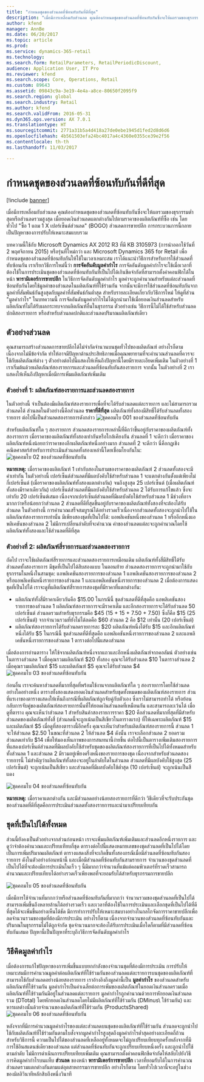 ```yaml
---
title: "กำหนดชุดของส่วนลดที่ซ้อนทับกันที่ดีที่สุด"
description: "เมื่อมีการเหลื่อมกับส่วนลด คุณต้องกำหนดชุดของส่วนลดที่ซ้อนทับกันซึ่งจะให้ผลรวมของธุรกรรมต่ำสุดหรือส่วนลดรวมสูงสุด เมื่อยอดเงินส่วนลดแตกต่างกันไปตามราคาของผลิตภัณฑ์ที่ซื้อ เช่น โดยทั่วไปส่วนลดการขายปลีก 'ซื้อ 1 แถม 1 X เปอร์เซ็นต์ส่วนลด' (BOGO) กระบวนการนี้กลายเป็นปัญหาของการปรับให้เหมาะสมแบบรวม"
author: kfend
manager: AnnBe
ms.date: 06/20/2017
ms.topic: article
ms.prod: 
ms.service: dynamics-365-retail
ms.technology: 
ms.search.form: RetailParameters, RetailPeriodicDiscount,
audience: Application User, IT Pro
ms.reviewer: kfend
ms.search.scope: Core, Operations, Retail
ms.custom: 89643
ms.assetid: 09843c9a-3e19-4e4a-a8ce-80650f2095f9
ms.search.region: global
ms.search.industry: Retail
ms.author: kfend
ms.search.validFrom: 2016-05-31
ms.dyn365.ops.version: AX 7.0.1
ms.translationtype: HT
ms.sourcegitcommit: 2771a31b5a4d418a27de0ebe1945d1fed2d8d6d6
ms.openlocfilehash: 4b561503efa24bc4017a4c4360e0355ce39e2f56
ms.contentlocale: th-th
ms.lasthandoff: 11/03/2017

---
```


# <a name="determine-the-optimal-combination-of-overlapping-discounts"></a>กำหนดชุดของส่วนลดที่ซ้อนทับกันที่ดีที่สุด

[!include [banner](includes/banner.md)]

เมื่อมีการเหลื่อมกับส่วนลด คุณต้องกำหนดชุดของส่วนลดที่ซ้อนทับกันซึ่งจะให้ผลรวมของธุรกรรมต่ำสุดหรือส่วนลดรวมสูงสุด เมื่อยอดเงินส่วนลดแตกต่างกันไปตามราคาของผลิตภัณฑ์ที่ซื้อ เช่น โดยทั่วไป "ซื้อ 1 แถม 1 X เปอร์เซ็นต์ส่วนลด" (BOGO) ส่วนลดการขายปลีก การกระบวนการนี้กลายเป็นปัญหาของการปรับให้เหมาะสมแบบรวม

บทความนี้ใช้กับ Microsoft Dynamics AX 2012 R3 ที่มี KB 3105973 (การนำออกใช้วันที่ 2 พฤศจิกายน 2015) หรือรุ่นที่ใหม่กว่า และ Microsoft Dynamics 365 for Retail เพื่อกำหนดชุดของส่วนลดที่ซ้อนทับกันให้ใช้ในเวลาเหมาะสม เราได้แนะนำวิธีการสำหรับการใช้ส่วนลดที่ทับซ้อนกัน เราเรียกวิธีการใหม่นี้ว่า **การจัดอันดับมูลค่ากำไร** การจัดอันดับมูลค่ากำไรจะใช้เมื่อเวลาที่ต้องใช้ในการประเมินชุดของส่วนลดที่ซ้อนทับกันที่เป็นไปได้เกินขีดจำกัดที่สามารถตั้งค่าคอนฟิกได้ในหน้า **พารามิเตอร์การขายปลีก** ในวิธีการจัดอันดับมูลค่ากำไร มูลค่าจะถูกคำนวณสำหรับแต่ละส่วนลดที่ซ้อนทับกันโดยใช้มูลค่าของส่วนลดในผลิตภัณฑ์ที่ใช้ร่วมกัน จากนั้นจะมีการใช้ส่วนลดที่ซ้อนทับกันจากมูลค่าที่สัมพันธ์กันสูงสุดกับมูลค่าที่สัมพันธ์กันต่ำสุด สำหรับรายละเอียดเกี่ยวกับวิธีการใหม่ ให้ดูที่ส่วน "มูลค่ากำไร" ในบทความนี้ การจัดอันดับมูลค่ากำไรไม่ได้ถูกนำมาใช้เมื่อยอดเงินส่วนลดสำหรับผลิตภัณฑ์ไม่ได้รับผลกระทบจากผลิตภัณฑ์อื่นในธุรกรรม ตัวอย่างเช่น วิธีการนี้ไม่ได้ใช้สำหรับส่วนลดปกติสองรายการ หรือสำหรับส่วนลดปกติและส่วนลดปริมาณผลิตภัณฑ์เดียว

## <a name="discount-examples"></a>ตัวอย่างส่วนลด
คุณสามารถสร้างส่วนลดการขายปลีกได้ไม่จำกัดจำนวนบนชุดทั่วไปของผลิตภัณฑ์ อย่างไรก็ตาม เนื่องจากไม่มีข้อจำกัด ทำให้อาจมีปัญหาด้านประสิทธิภาพเมื่อคุณพยายามที่จะคำนวณส่วนลดที่ควรจะใช้กับผลิตภัณฑ์ต่าง ๆ ตัวอย่างต่อไปนี้แสดงให้เห็นถึงปัญหานี้โดยมีรายละเอียดเพิ่มเติม ในตัวอย่างที่ 1 เราเริ่มต้นด้วยผลิตภัณฑ์สองรายการและส่วนลดที่ซ้อนทับกันสองรายการ จากนั้น ในตัวอย่างที่ 2 เราแสดงให้เห็นถึงปัญหาเมื่อมีการเพิ่มผลิตภัณฑ์เพิ่มเติม

### <a name="example-1-two-products-and-two-discounts"></a>ตัวอย่างที่ 1: ผลิตภัณฑ์สองรายการและส่วนลดสองรายการ

ในตัวอย่างนี้ จำเป็นต้องมีผลิตภัณฑ์สองรายการเพื่อที่จะได้รับส่วนลดแต่ละรายการ และไม่สามารถรวมส่วนลดได้ ส่วนลดในตัวอย่างนี้คือส่วนลด **ราคาที่ดีที่สุด** ผลิตภัณฑ์ทั้งสองมีสิทธิ์ได้รับส่วนลดทั้งสองรายการ ต่อไปนี้เป็นส่วนลดสองรายการดังกล่าว
![ชุดคอมโบ 001 ของส่วนลดที่ซ้อนทับกัน](./media/overlapping-discount-combo-01.jpg)

สำหรับผลิตภัณฑ์ใด ๆ สองรายการ ส่วนลดสองรายการเหล่านี้ที่ดีกว่าขึ้นอยู่กับราคาของผลิตภัณฑ์ทั้งสองรายการ เมื่อราคาของผลิตภัณฑ์ทั้งสองเท่ากันหรือใกล้เคียงกัน ส่วนลดที่ 1 จะดีกว่า เมื่อราคาของผลิตภัณฑ์หนึ่งน้อยกว่าราคาของอีกผลิตภัณฑ์หนึ่งอย่างมาก ส่วนลดที่ 2 จะดีกว่า นี่คือกฎเชิงคณิตศาสตร์สำหรับการประเมินส่วนลดทั้งสองเหล่านี้โดยเชื่อมโยงกันใน: ![ชุดคอมโบ 02 ของส่วนลดที่ซ้อนทับกัน](./media/overlapping-discount-combo-02.jpg)

**หมายเหตุ:** เมื่อราคาของผลิตภัณฑ์ 1 เท่ากับสองในสามของราคาของผลิตภัณฑ์ 2 ส่วนลดทั้งสองจะมีค่าเท่ากัน ในตัวอย่างนี้ เปอร์เซ็นต์ส่วนลดที่มีผลบังคับใช้สำหรับส่วนลด 1 จะแตกต่างกันตั้งแต่เพียงไม่กี่เปอร์เซ็นต์ (เมื่อราคาของผลิตภัณฑ์ทั้งสองแตกต่างกัน) จนถึงสูงสุด 25 เปอร์เซ็นต์ (เมื่อผลิตภัณฑ์ทั้งสองมีราคาเดียวกัน) เปอร์เซ็นต์ส่วนลดที่มีผลบังคับใช้สำหรับส่วนลด 2 ได้รับการแก้ไขแล้ว ซึ่งจะเท่ากับ 20 เปอร์เซ็นต์เสมอ เนื่องจากเปอร์เซ็นต์ส่วนลดที่มีผลบังคับใช้สำหรับส่วนลด 1 มีช่วงที่อาจมากกว่าหรือน้อยกว่าส่วนลด 2 ส่วนลดที่ดีที่สุดขึ้นอยู่กับราคาของผลิตภัณฑ์ทั้งสองที่จะต้องได้รับส่วนลด ในตัวอย่างนี้ การคำนวณเสร็จสมบูรณ์ได้อย่างรวดเร็วเนื่องจากส่วนลดทั้งสองจะถูกนำไปใช้ในผลิตภัณฑ์สองรายการเท่านั้น มีเพียงสองชุดที่เป็นไปได้: แอพลิเคชันหนึ่งของส่วนลด 1 หรืออีกหนึ่งแอพลิเคชันของส่วนลด 2 ไม่มีการเปลี่ยนลำดับที่จะคำนวณ ค่าของส่วนลดแต่ละจะถูกคำนวณโดยใช้ผลิตภัณฑ์ทั้งสองและใช้ส่วนลดที่ดีที่สุด

### <a name="example-2-four-products-and-two-discounts"></a>ตัวอย่างที่ 2: ผลิตภัณฑ์สี่รายการและส่วนลดสองรายการ

ถัดไป เราจะใช้ผลิตภัณฑ์สี่รายการและส่วนลดสองรายการเหมือนเดิม ผลิตภัณฑ์ทั้งสี่มีสิทธิ์ได้รับส่วนลดทั้งสองรายการ มีชุดที่เป็นไปได้สิบสองแบบ ในตอนท้าย ส่วนลดสองรายการจะถูกนำมาใช้กับธุรกรรมในหนึ่งในสามชุด: แอพลิเคชันสองรายการของส่วนลด 1 แอพลิเคชันสองรายการของส่วนลด 2 หรือแอพลิเคชันหนึ่งรายการของส่วนลด 1 และแอพลิเคชันหนึ่งรายการของส่วนลด 2 เมื่อต้องการแสดงชุดที่เป็นไปได้ เราจะดูที่ผลิตภัณฑ์สี่รายการสองชุดที่มีราคาที่แตกต่างกัน:

-   ผลิตภัณฑ์ทั้งสี่มีราคาเดียวกันคือ $15.00 ในกรณีนี้ ชุดส่วนลดที่ดีที่สุดคือ แอพลิเคชันสองรายการของส่วนลด 1 ผลิตภัณฑ์สองรายการจะมีราคาเต็ม และอีกสองรายการจะได้รับส่วนลด 50 เปอร์เซ็นต์ ส่วนลดรวมสำหรับธุรกรรมคือ $45 (15 + 15 + 7.50 + 7.50) ซึ่งก็คือ $15 (25 เปอร์เซ็นต์) จากจำนวนรวมที่ยังไม่ได้ลดคือ $60 ส่วนลด 2 คือ $12 เท่านั้น (20 เปอร์เซ็นต์)
-   ผลิตภัณฑ์สองรายการได้รับส่วนลดรายการละ $20 ผลิตภัณฑ์หนึ่งได้รับ $15 และอีกผลิตภัณฑ์หนึ่งได้รับ $5 ในกรณีนี้ ชุดส่วนลดที่ดีที่สุดคือ แอพลิเคชันหนึ่งรายการของส่วนลด 2 และแอพลิเคชันหนึ่งรายการของส่วนลด 1 ตารางต่อไปนี้แสดงส่วนลด

เมื่อต้องการอ่านตาราง ให้ใช้จากผลิตภัณฑ์หนึ่งจากแถวและอีกหนึ่งผลิตภัณฑ์จากคอลัมน์ ตัวอย่างเช่น ในตารางส่วนลด 1 เมื่อคุณรวมผลิตภัณฑ์ $20 ทั้งสอง คุณจะได้รับส่วนลด $10 ในตารางส่วนลด 2 เมื่อคุณรวมผลิตภัณฑ์ $15 และผลิตภัณฑ์ $5 คุณจะได้รับส่วนลด $4
![ชุดคอมโบ 03 ของส่วนลดที่ซ้อนทับกัน](./media/overlapping-discount-combo-03.jpg)

ก่อนอื่น เราจะค้นหาส่วนลดที่มากที่สุดที่พร้อมใช้งานจากผลิตภัณฑ์ใด ๆ สองรายการโดยใช้ส่วนลดอย่างใดอย่างหนึ่ง ตารางทั้งสองแสดงยอดเงินส่วนลดสำหรับชุดทั้งหมดของผลิตภัณฑ์สองรายการ ส่วนที่แรเงาของตารางแสดงให้เห็นถึงกรณีที่ผลิตภัณฑ์ถูกจับคู่กับตัวเอง ซึ่งเราไม่สามารถทำได้ หรือย้อนกลับการจับคู่ของผลิตภัณฑ์สองรายการนั้นที่ให้ยอดเงินส่วนลดที่เหมือนกัน และสามารถละเว้นได้ เมื่อดูที่ตาราง คุณจะเห็นว่าส่วนลด 1 สำหรับสินค้าสองรายการราคา $20 คือส่วนลดที่มากที่สุดที่มีสำหรับส่วนลดของผลิตภัณฑ์ทั้งสี่ (ส่วนลดนี้จะถูกเน้นเป็นสีเขียวในตารางแรก) ที่ให้เฉพาะผลิตภัณฑ์ $15 และผลิตภัณฑ์ $5 เมื่อดูที่สองตารางนี้อีกครั้ง คุณจะเห็นว่าสำหรับผลิตภัณฑ์สองรายการนี้ ส่วนลด 1 จะให้ส่วนลด $2.50 ในขณะที่ส่วนลด 2 ให้ส่วนลด $4 ดังนั้น เราจะเลือกส่วนลด 2 ยอดรวมส่วนลดเท่ากับ $14 เพื่อให้มองเห็นภาพของการสนทนานี้ง่ายขึ้น ต่อไปนี้เป็นตารางเพิ่มเติมสองรายการที่แสดงเปอร์เซ็นต์ส่วนลดที่มีผลบังคับใช้สำหรับชุดของผลิตภัณฑ์สองรายการที่เป็นไปได้ทั้งหมดสำหรับทั้งส่วนลด 1 และส่วนลด 2 มีรวมอยู่เพียงครึ่งหนึ่งของรายการของชุด เนื่องจากสำหรับส่วนลดสองรายการนี้ ไม่สำคัญว่าผลิตภัณฑ์ทั้งสองจะอยู่ในลำดับใดในส่วนลด ส่วนลดที่มีผลบังคับใช้สูงสุด (25 เปอร์เซ็นต์) จะถูกเน้นเป็นสีเขียว และส่วนลดที่มีผลบังคับใช้ต่ำสุด (10 เปอร์เซ็นต์) จะถูกเน้นเป็นสีแดง 

![ชุดคอมโบ 04 ของส่วนลดที่ซ้อนทับกัน](./media/overlapping-discount-combo-04.jpg)

**หมายเหตุ:** เมื่อราคาแตกต่างกัน และมีส่วนลดอย่างน้อยสองรายการที่ดีกว่า วิธีเดียวที่จะรับประกันชุดของส่วนลดที่ดีที่สุดคือการประเมินส่วนลดทั้งสองรายการและนำมาเปรียบเทียบกัน

## <a name="total-possible-combinations"></a>ชุดที่เป็นไปได้ทั้งหมด
ส่วนนี้ยังคงเป็นตัวอย่างจากส่วนก่อนหน้า เราจะเพิ่มผลิตภัณฑ์เพิ่มเติมและส่วนลดอีกหนึ่งรายการ และดูว่าจำต้องคำนวณและเปรียบเทียบกี่ชุด ตารางต่อไปนี้แสดงหมายเลขของชุดส่วนลดที่เป็นไปได้โดยเป็นการเพิ่มปริมาณผลิตภัณฑ์ ตารางแสดงสิ่งที่จะเกิดขึ้นทั้งสองกรณีเมื่อมีส่วนลดที่ซ้อนทับกันสองรายการ ดังในตัวอย่างก่อนหน้านี้ และเมื่อมีส่วนลดที่ซ้อนทับกันสามรายการ จำนวนของชุดส่วนลดที่เป็นไปได้ที่จะต้องมีการประเมินในเร็ว ๆ นี้มีมากกว่าจำนวนที่แม้แต่คอมพิวเตอร์ที่รวดเร็วสามารถคำนวณและเปรียบเทียบได้อย่างรวดเร็วเพียงพอที่จะยอมรับได้สำหรับธุรกรรมการขายปลีก

![ชุดคอมโบ 05 ของส่วนลดที่ซ้อนทับกัน](./media/overlapping-discount-combo-05.jpg)

เมื่อมีการใช้จำนวนที่มากกว่าหรือส่วนลดที่ซ้อนทับกันที่มากกว่า จำนวนรวมของชุดส่วนลดที่เป็นไปได้สามารถเพิ่มขึ้นถึงหลายล้านได้อย่างรวดเร็ว และเวลาที่ต้องใช้ในการประเมินและเลือกชุดที่เป็นไปได้ที่ดีที่สุดได้จะเพิ่มขึ้นอย่างเห็นได้ชัด มีการทำการปรับให้เหมาะสมบางอย่างในกลไกจัดการราคาขายปลีกเพื่อลดจำนวนรวมของชุดที่ต้องมีการประเมิน อย่างไรก็ตาม เนื่องจากจำนวนของส่วนลดที่ซ้อนทับกันและปริมาณในธุรกรรมไม่ได้ถูกจำกัด ชุดจำนวนมากจะต้องได้รับกรประเมินเมื่อใดก็ตามที่มีส่วนลดที่ซ้อนทับกันเสมอ ปัญหานี้เป็นปัญหาที่ระบุถึงวิธีการจัดอันดับมูลค่ากำไร

## <a name="marginal-value-method"></a>วิธีคิดมูลค่ากำไร
เมื่อต้องการแก้ไขปัญหาของการเพิ่มขึ้นแบบยกกำลังของจำนวนชุดที่ต้องมีการประเมิน การปรับให้เหมาะสมมีการคำนวณมูลค่าต่อผลิตภัณฑ์ที่ใช้ร่วมกันของส่วนลดแต่ละรายการบนชุดของผลิตภัณฑ์ที่สามารถใช้กับส่วนลดอย่างน้อยสองรายการ เราอ้างอิงถึงมูลค่านี้เป็น **มูลค่ากำไร** ของส่วนลดสำหรับผลิตภัณฑ์ที่ใช้ร่วมกัน มูลค่ากำไรเป็นค่าเฉลี่ยต่อการเพิ่มของผลิตภัณฑ์ในยอดเงินส่วนลดรวมเมื่อผลิตภัณฑ์ที่ใช้ร่วมกันมีอยู่ในส่วนลดแต่ละรายการ มูลค่ากำไรถูกคำนวณด้วยการหักยอดเงินส่วนลดรวม (DTotal) โดยหักยอดเงินส่วนลดโดยไม่มีผลิตภัณฑ์ที่ใช้ร่วมกัน (DMinus\\ ใช้ร่วมกัน) และหารผลต่างนั้นด้วยจำนวนของผลิตภัณฑ์ที่ใช้ร่วมกัน (ProductsShared) 
![ชุดคอมโบ 06 ของส่วนลดที่ซ้อนทับกัน](./media/overlapping-discount-combo-06.jpg)

หลังจากที่มีการคำนวณมูลค่ากำไรของแต่ละส่วนลดบนชุดของผลิตภัณฑ์ที่ใช้ร่วมกัน ส่วนลดจะถูกนำไปใช้กับผลิตภัณฑ์ที่ใช้ร่วมกันตามใบสั่งจากมูลค่ากำไรสูงสุดถึงมูลค่ากำไรต่ำสุดอย่างละเอียดถี่ถ้วน สำหรับวิธีการนี้ ความเป็นไปได้ของส่วนลดที่เหลืออยู่ทั้งหมดจะไม่ถูกเปรียบเทียบทุกครั้งหลังจากที่มีการใช้อินสแตนซ์เดียวของส่วนลด แต่ส่วนลดที่ซ้อนทับกันจะถูกเปรียบเทียบหนึ่งครั้ง และถูกนำไปใช้ตามลำดับ ไม่มีการดำเนินการเปรียบเทียบเพิ่มเติม คุณสามารถตั้งค่าคอนฟิกขีดจำกัดให้สลับไปยังวิธีการคิดมูลค่ากำไรบนแท็บ **ส่วนลด** ของหน้า **พารามิเตอร์การขายปลีก** เวลาที่ยอมรับได้ในการคำนวณส่วนลดรวมแตกต่างกันตามแต่อุตสาหกรรมการขายปลีก อย่างไรก็ตาม โดยทั่วไปเวลานี้จะอยู่ในช่วงของมิลลิวินาทีหลักสิบถึงหนึ่งวินาที




